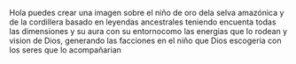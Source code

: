 Hola puedes crear una imagen sobre el niño de oro dela selva amazónica y de la cordillera basado en leyendas ancestrales teniendo encuenta todas las dimensiones y su aura con su entornocomo las energias que lo rodean y vision de Dios, generando las facciones en el niño que Dios escogeria con los seres que lo acompañarian
